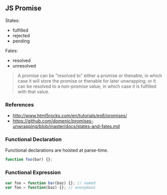 ## JS Promise

States:

* fulfilled
* rejected
* pending

Fates:

* resolved
* unresolved

>A promise can be "resolved to" either a promise or thenable, in which case it 
will store the promise or thenable for later unwrapping; or it can be resolved
to a non-promise value, in which case it is fulfilled with that value.

### References

* http://www.html5rocks.com/en/tutorials/es6/promises/
* https://github.com/domenic/promises-unwrapping/blob/master/docs/states-and-fates.md

### Functional Declaration

Functional declarations are hoisted at parse-time.

```javascript
function foo(bar) {};
```

### Functional Expression

```javascript
var foo = function bar(baz) {}; // named
var foo = function(baz) {}; // anonymous
```
